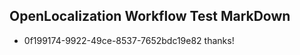 ## OpenLocalization Workflow Test MarkDown
* 0f199174-9922-49ce-8537-7652bdc19e82 thanks!

<!--HONumber=Jul16_HO2-->


